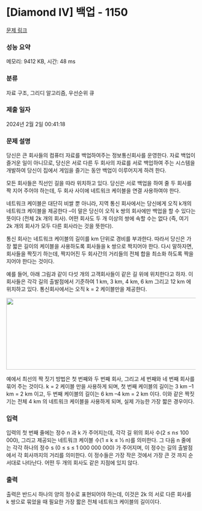# [Diamond IV] 백업 - 1150 

[문제 링크](https://www.acmicpc.net/problem/1150) 

### 성능 요약

메모리: 9412 KB, 시간: 48 ms

### 분류

자료 구조, 그리디 알고리즘, 우선순위 큐

### 제출 일자

2024년 2월 2일 00:41:18

### 문제 설명

<p>당신은 큰 회사들의 컴퓨터 자료를 백업하여주는 정보통신회사를 운영한다. 자료 백업이 즐거운 일이 아니므로, 당신은 서로 다른 두 회사의 자료를 서로 백업하여 주는 시스템을 개발하여 당신이 집에서 게임을 즐기는 동안 백업이 이루어지게 하려 한다.</p>

<p>모든 회사들은 직선인 길을 따라 위치하고 있다. 당신은 서로 백업을 하여 줄 두 회사를 짝 지어 주어야 하는데, 두 회사 사이에 네트워크 케이블을 연결 사용하여야 한다.</p>

<p>네트워크 케이블은 대단히 비쌀 뿐 아니라, 지역 통신 회사에서는 당신에게 오직 k개의 네트워크 케이블을 제공한다 –이 말은 당신이 오직 k 쌍의 회사에만 백업을 할 수 있다는 뜻이다 (전체 2k 개의 회사). 어떤 회사도 두 개 이상의 쌍에 속할 수는 없다 (즉, 여기 2k 개의 회사가 모두 다른 회사라는 것을 뜻한다).</p>

<p>통신 회사는 네트워크 케이블의 길이를 km 단위로 경비를 부과한다. 따라서 당신은 가장 짧은 길이의 케이블을 사용하도록 회사들을 k 쌍으로 짝지어야 한다. 다시 말하자면, 회사들을 짝짓기 하는데, 짝지어진 두 회사간의 거리들의 전체 합을 최소화 하도록 짝을 지어야 한다는 것이다.</p>

<p>예를 들어, 아래 그림과 같이 다섯 개의 고객회사들이 같은 길 위에 위치한다고 하자. 이 회사들은 각각 길의 출발점에서 기준하여 1 km, 3 km, 4 km, 6 km 그리고 12 km 에 위치하고 있다. 통신회사에서는 오직 k = 2 케이블만을 제공한다.</p>

<p><img alt="" src="https://www.acmicpc.net/upload/images/backup.png" style="height:191px; width:539px"></p>

<p>예에서 최선의 짝 짓기 방법은 첫 번째와 두 번째 회사, 그리고 세 번째와 네 번째 회사를 묶어 주는 것이다. k = 2 케이블 만을 사용하게 되며, 첫 번째 케이블의 길이는 3 km –1 km = 2 km 이고, 두 번째 케이블의 길이는 6 km –4 km = 2 km 이다. 이와 같은 짝짓기는 전체 4 km 의 네트워크 케이블을 사용하게 되며, 실제 가능한 가장 짧은 경우이다.</p>

### 입력 

 <p>입력의 첫 번째 줄에는 정수 n 과 k 가 주어지는데, 각각 길 위의 회사 수(2 ≤ n≤ 100 000), 그리고 제공되는 네트워크 케이블 수(1 ≤ k ≤ ½ n)를 의미한다. 그 다음 n 줄에는 각각 하나의 정수 s (0 ≤ s ≤ 1 000 000 000) 가 주어지며, 이 정수는 길의 출발점에서 각 회사까지의 거리를 의미한다. 이 정수들은 가장 작은 것에서 가장 큰 것 까지 순서대로 나타난다. 어떤 두 개의 회사도 같은 지점에 있지 않다.</p>

### 출력 

 <p>출력은 반드시 하나의 양의 정수로 표현되어야 하는데, 이것은 2k 의 서로 다른 회사를 k 쌍으로 묶었을 때 필요한 가장 짧은 전체 네트워크 케이블의 길이이다.</p>

